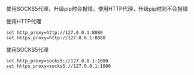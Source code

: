 使用SOCKS5代理，升级pip时会报错，使用HTTP代理，升级pip时则不会报错

使用HTTP代理
```
set http_proxy=http://127.0.0.1:8080
set https_proxy=http://127.0.0.1:8080
```

使用SOCKS5代理
```
set http_proxy=socks5://127.0.0.1:1080
set https_proxy=socks5://127.0.0.1:1080
```
